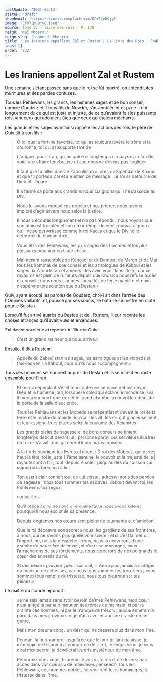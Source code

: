 ```yaml
---
lastUpdate: '2021-05-13'
status: 'draft'
thumbnail: 'https://source.unsplash.com/EFm7JpD9jy8'
image: 'EFm7JpD9jy8.jpeg'
source: tome IV - livre des rois - P. 178
reign: 'Keï Khosrou'
reign-slug: 'regne-de-khosrou'
title: 'Les Iraniens appellent Zal et Rustem | Le Livre des Rois | Shâhnâmeh'
tags: []
order: '222'
---
```


# Les Iraniens appellent Zal et Rustem

Une semaine s’étant passée sans que le roi se fût montré, on entendit des murmures et des paroles confuses.

Tous les Pehlewans, les grands, les hommes sages et de bon conseil, comme Gouderz et Thous fils de Newder, s’assemblèrent et parlè-
rent longuement de ce qui est juste et injuste, de ce qu’avaient fait les puissants rois, tant ceux qui adoraient Dieu que ceux qui étaient méchants.

Les grands et les sages ayantainsi rappelé les actions des rois, le père de Guiv dit à son fils :

> Ô toi que la fortune favorise, toi qui as toujours révéré le trône et la couronne, toi qui asisupporté tant de
>
> I fatigues pour l’Iran, qui as quitté si longtemps ton pays et ta famille, voici une affaire ténébreuse et que nous ne devons pas négliger.
>
> Il faut que tu ailles dans le Zaboulistan auprès du Sipehdar de Kaboul et que tu portes à Zal et à Rustem ce message : Le roi se détourne de Dieu et s’égare.
>
> Il a fermé sa porte aux grands et nous craignons qu’il ne s’associe au Div.
>
> Nous lui avons exposé nos regrets et nos prières, nous l’avons imploré d’agir envers nous selon la justice.
>
> Il nous a écoutés longuement et n’a pas répondu ; nous voyons que son âme est troublée et son cœur rempli de vent ; nous craignons qu’il ne se pervertisse comme le roi Kaous et que le Div ne le détourne du chemin droit.
>
> Vous êtes des Pehlewans, les plus sages des hommes et les plus puissants pour agir en toute chose.
>
> Maintenant rassemblez de Kanoudj et de Dambar, de Margh et de Maï tous les hommes de bon conseil et les astrologues de Kaboul et les sages du Zaboulistan et amenez -les avec vous dans l’Iran ; car ce royaume est plein de rumeurs depuis que Khosrou nous refuse accès et conseil ; nous nous sommes consultés de tente manière et nous n’espérons une solution que du Destan.»

Guiv, ayant écouté les paroles de Gouderz, choi-ï
sit dans l’armée des hOmmes vaillants, et, poussé par ses soucis, se hâta de se mettre en route pour le Seistan.

Lorsqu’il fut arrivé auprès du Destau et de .
Rustem, il leur raconta les choses étranges qu’il avait vues et entendues.

Zal devint soucieux et répondit à l’illustre Guiv :

> C’est un grand malheur qui nous arrive.»

Ensuite, il dit à Rustem :

> Appelle du Zaboulistan les sages, les astrologues et les Mobeds et fais-les venir à Kaboul, pour qu’ils nous accompagnent.»

Tous ces hommes se réunirent auprès du Destau et ils se mirent en route ensemble pour l’Iran.
>
> Khosrou cependant s’était tenu toute une semaine debout devant Dieu et le huitième jour, lorsque le soleil qui éclaire le monde se leva, il monta sur son trône d’or et le grand chambellan ouvrit le rideau de la porte de la salle d’audience.
>
> Tous les Pehlewans et les Mobeds se présentèrent devant le roi de la terre et le maître du monde, lorsqu’il les vit, les re-
> çut gracieusement et leur assigna leurs places selon la coutume des Keïanides.
>
> Les grands pleins de sagesse et de bons conseils se tinrent longtemps debout devant lui ; personne parmi ces serviteurs illustres du roi ne s’assit, tous gardèrent leurs mains croisées.
>
> À la fin ils ouvrirent les lèvres et dirent : Ô roi des Mobeds, qui portes haut la tête, toi le juste à l’âme sereine, le pouvoir et la majesté de la j royauté sont à toi ; tout, depuis le soleil jusqu’au des du poisson qui supporte la terre, est à toi.
>
> Ton esprit clair connaît tout ce qui existe ; adresse-nous des paroles de sagesse ; nous tous sommes tes esclaves, debout devant toi, les Pehlewans. tes sages
>
> conseillers.
>
> Qu’il plaise au roi de nous dire quelle faute nous avons laite et pourquoi il nous exclut de sa présence.
>
> Depuis longtemps nos cœurs sont pleins de tourments et d’amiction.
>
> Que le roi découvre son secret à nous, les gardiens de ses frontières, à nous, qui ne savons plus quelle voie suivre ; et si c’est la mer qui l’importune, nous la desséche--
> rons, nous la couvrirons d’une couche de poussière de musc ; si c’est une montagne, nous l’arracherons de ses fondements, nous percerons de nos poignards le cœur des ennemis du roi.
>
> Si des trésors peuvent guérir son mal, il n’aura plus jamais à s’afiliger du manque de richesses, car nous tous sommes tes trésoriers ; nous sommes tous remplis de tristesse, nous tous pleurons sur tes peines.»

Le maître du monde répondit :

> Je ne suis jamais sans avoir besoin de’mes Pehlewans, mon cœur n’est allligé ni par la diminution des forces de ma main, ni par la crainte des hommes, ni par le manque de trésors ; aucun ennemi n’a paru dans mes provinces et je n’ai à avouer aucune crainte de ce genre.
>
> Mais mon cœur a conçu un désir qui ne cessera plus dans mon âme.
>
> Pendant la nuit sombre, jusqu’à ce que le jour brillant paraisse, je m’occupe de l’espoir d’accomplir ce désir, et, le temps venu, je vous dirai mon secret, je dévoilerai les cris mystérieux de mon âme.
>
> Retournez chez vous, heureux de vos victoires et ne donnez pas accès dans vos cœurs à de mauvaises penséesm Tous les Pehlewans, ces hommes nobles, lui rendirent leurs hommages, la tristesse dans l’âme.
